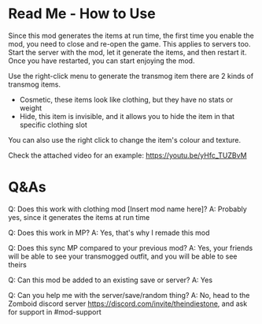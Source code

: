 # Read Me - How to Use
Since this mod generates the items at run time, the first time you enable the mod, you need to close and re-open the game.
This applies to servers too. Start the server with the mod, let it generate the items, and then restart it.
Once you have restarted, you can start enjoying the mod.


Use the right-click menu to generate the transmog item there are 2 kinds of transmog items.

- Cosmetic, these items look like clothing, but they have no stats or weight
- Hide, this item is invisible, and it allows you to hide the item in that specific clothing slot

You can also use the right click to change the item's colour and texture.

Check the attached video for an example:  https://youtu.be/yHfc_TUZBvM

# Q&As
Q: Does this work with clothing mod [Insert mod name here]?
A: Probably yes, since it generates the items at run time


Q: Does this work in MP?
A: Yes, that's why I remade this mod


Q: Does this sync MP compared to your previous mod?
A: Yes, your friends will be able to see your transmogged outfit, and you will be able to see theirs


Q: Can this mod be added to an existing save or server?
A: Yes


Q: Can you help me with the server/save/random thing?
A: No, head to the Zomboid discord server https://discord.com/invite/theindiestone, and ask for support in #mod-support
